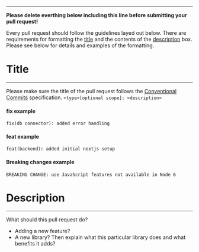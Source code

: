 ----

**Please delete everthing below including this line before submitting your pull request!**

Every pull request should follow the guidelines layed out below. There are requirements for formatting the [title](#title) and the contents of the [description](#description) box. Please see below for details and examples of the formatting.

# Title

---

Please make sure the title of the pull request follows the [Conventional Commits](https://www.conventionalcommits.org) specification.
`<type>[optional scope]: <description>`

#### fix example

`fix(db connector): added error handling`

#### feat example

`feat(backend): added initial nextjs setup`

#### Breaking changes example

`BREAKING CHANGE: use JavaScript features not available in Node 6`

# Description

---

What should this pull request do?

- Adding a new feature?
- A new library? Then explain what this particular library does and what benefits it adds?
